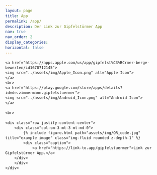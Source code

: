 ```yaml
---
layout: page
title: App
permalink: /app/
description: Der Link zur Gipfelstürmer App
nav: true
nav_order: 2
display_categories:
horizontal: false
---
```

<html>

    <a href="https://apps.apple.com/us/app/gipfelst%C3%BCrmer-berge-bewerten/id1670712145">
    <img src="../assets/img/Apple_Icon.png" alt="Apple Icon">
    </a>
    <br>
    <a href="https://play.google.com/store/apps/details?id=de.zimmermann.gipfelstuermer">
    <img src="../assets/img/Android_Icon.png" alt="Android Icon">
    </a>

    <br>

    <div class="row justify-content-center">
        <div class="col-sm-3 mt-3 mt-md-0">
            {% include figure.html path="assets/img/QR_code.jpg" title="example image" class="img-fluid rounded z-depth-1" %}
            <div class="caption">
                <a href="https://link-to.app/gipfelstuermer">Link zur Gipfelstürmer App.</a>
        </div>
        </div>
    </div>

</html>